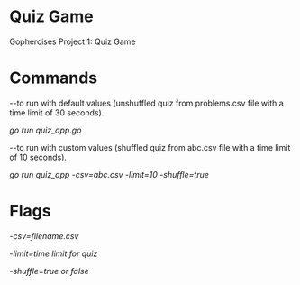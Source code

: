 # Quiz Game
Gophercises Project 1: Quiz Game

# Commands

--to run with default values (unshuffled quiz from problems.csv file with a time limit of 30 seconds).

  _go run quiz_app.go_
  
  
--to run with custom values (shuffled quiz from abc.csv file with a time limit of 10 seconds).
  
  _go run quiz_app -csv=abc.csv -limit=10 -shuffle=true_
  
# Flags
  
_-csv=filename.csv_

_-limit=time limit for quiz_

_-shuffle=true or false_
